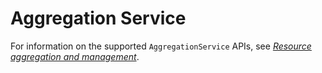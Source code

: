 #  Aggregation Service

For information on the supported `AggregationService` APIs, see *[Resource aggregation and management](https://github.com/ODIM-Project/ODIM/blob/main/docs/README.md#resource-aggregation-and-management)*.
